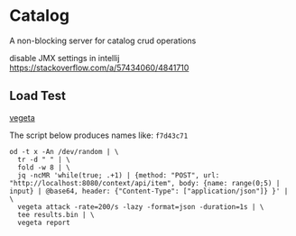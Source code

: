 # Catalog

A non-blocking server for catalog crud operations

disable JMX settings in intellij https://stackoverflow.com/a/57434060/4841710

## Load Test

[vegeta](https://github.com/tsenart/vegeta)

The script below produces names like: `f7d43c71`

```shell
od -t x -An /dev/random | \
  tr -d " " | \
  fold -w 8 | \
  jq -ncMR 'while(true; .+1) | {method: "POST", url: "http://localhost:8080/context/api/item", body: {name: range(0;5) | input} | @base64, header: {"Content-Type": ["application/json"]} }' | \
  vegeta attack -rate=200/s -lazy -format=json -duration=1s | \
  tee results.bin | \
  vegeta report
```

